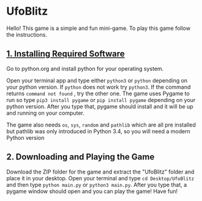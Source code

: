 <h1>UfoBlitz</h1>
<p>Hello! This game is a simple and fun mini-game. To play this game follow the instructions.</p>
<h2><u>1. Installing Required Software</u></h2>
<p>Go to python.org and install python for your operating system.</p>
<p>Open your terminal app and type either <code>python3</code> or <code>python</code> depending on your python version. If <code>python</code> does not work try <code>python3</code>. If the command returns <code>command not found</code> , try the other one. The game uses Pygame to run so type <code>pip3 install pygame</code> or <code>pip install pygame</code> depending on your python version. After you type that, pygame should install and it will be up and running on your computer.</p>
<p>The game also needs <code>os</code>, <code>sys</code>, <code>random</code> and <code>pathlib</code> which are all pre installed but pathlib was only introduced in Python 3.4, so you will need a modern Python version</p>

<h2>2. Downloading and Playing the Game</h2>
<p>Download the ZIP folder for the game and extract the "UfoBlitz" folder and place it in your desktop. Open your terminal and type <code>cd Desktop/UfoBlitz</code> and then type <code>python main.py</code> or <code>python3 main.py</code>. After you type that, a pygame window should open and you can play the game! Have fun!</p>

